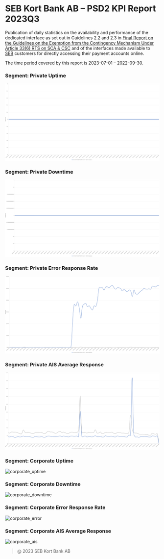 # SEB Kort Bank AB – PSD2 KPI Report 2023Q3

Publication of daily statistics on the availability and performance of the dedicated interface as set out in Guidelines 2.2 and 2.3 in [Final Report on the Guidelines on the Exemption from the Contingency Mechanism Under Article 33(6) RTS on SCA & CSC](https://eba.europa.eu/sites/default/documents/files/documents/10180/2250578/4e3b9449-ecf9-4756-8006-cbbe74db6d03/Final%20Report%20on%20Guidelines%20on%20the%20exemption%20to%20the%20fall%20back.pdf?retry=1) and of the interfaces made available to [SEB](https://sebgroup.com) customers for directly accessing their payment accounts online.

The time period covered by this report is 2023-07-01 – 2022-09-30.

### Segment: Private Uptime   
![private_uptime][private_uptime]

### Segment: Private Downtime   
![private_downtime][private_downtime]

### Segment: Private Error Response Rate   
![private_error][private_error]

### Segment: Private AIS Average Response
![private_ais][private_ais]

### Segment: Corporate Uptime   
![corporate_uptime][corporate_uptime]

### Segment: Corporate Downtime   
![corporate_downtime][corporate_downtime]

### Segment: Corporate Error Response Rate   
![corporate_error][corporate_error]

### Segment: Corporate AIS Average Response
![corporate_ais][corporate_ais]

[private_ais]: ./archive/2023Q3/private/SEB_CARD_private_ais.gif
[private_downtime]: ./archive/2023Q3/private/SEB_CARD_private_downtime.gif
[private_error]: ./archive/2023Q3/private/SEB_CARD_private_error.gif
[private_uptime]: ./archive/2023Q3/private/SEB_CARD_private_uptime.gif


[corporate_ais]: ./archive/2023Q3/coporate/SEB_CARD_coporate_ais.gif
[corporate_downtime]: ./archive/2023Q3/coporate/SEB_CARD_coporate_downtime.gif
[corporate_error]: ./archive/2023Q3/coporate/SEB_CARD_coporate_error.gif
[corporate_uptime]: ./archive/2023Q3/coporate/SEB_CARD_coporate_uptime.gif

> @ 2023 SEB Kort Bank AB